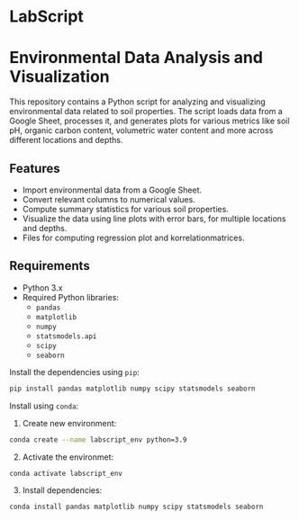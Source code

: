 # LabScript
# Environmental Data Analysis and Visualization

This repository contains a Python script for analyzing and visualizing environmental data related to soil properties. The script loads data from a Google Sheet, processes it, and generates plots for various metrics like soil pH, organic carbon content, volumetric water content and more across different locations and depths.

## Features

- Import environmental data from a Google Sheet.
- Convert relevant columns to numerical values.
- Compute summary statistics for various soil properties.
- Visualize the data using line plots with error bars, for multiple locations and depths.
- Files for computing regression plot and korrelationmatrices.

## Requirements

- Python 3.x
- Required Python libraries:
  - `pandas`
  - `matplotlib`
  - `numpy`
  - `statsmodels.api`
  - `scipy`
  - `seaborn`
  
Install the dependencies using `pip`:

```bash
pip install pandas matplotlib numpy scipy statsmodels seaborn
```

Install using `conda`:

1. Create new environment:
```bash
conda create --name labscript_env python=3.9
```

2. Activate the environmet:
```bash
conda activate labscript_env
```

3. Install dependencies:
```bash
conda install pandas matplotlib numpy scipy statsmodels seaborn

